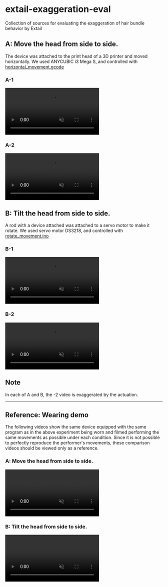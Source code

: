 # extail-exaggeration-eval
 Collection of sources for evaluating the exaggeration of hair bundle behavior by Extail

## A: Move the head from side to side.
The device was attached to the print head of a 3D printer and moved horizontally.
We used ANYCUBIC i3 Mega S, and controlled with [horizontal_movement.gcode](https://github.com/mt-sumikko/extail-exaggeration-eval/blob/master/horizontal_movement.gcode)

### A-1
<div><video controls src="https://github.com/mt-sumikko/extail-exaggeration-eval/assets/43632737/341cd561-b57d-4c17-95a2-ca6c37fabe3b" muted="true"></video></div>

### A-2
<div><video controls src="https://github.com/mt-sumikko/extail-exaggeration-eval/assets/43632737/19f7e3aa-a618-483a-bb0e-221f889f220d" muted="true"></video></div>

## B: Tilt the head from side to side.
A rod with a device attached was attached to a servo motor to make it rotate.
We used servo motor DS3218, and controlled with [rotate_movement.ino
](https://github.com/mt-sumikko/extail-exaggeration-eval/blob/master/rotate_movement/rotate_movement.ino)

### B-1
<div><video controls src="https://github.com/mt-sumikko/extail-exaggeration-eval/assets/43632737/e8c4c4f5-136c-49b4-bf0b-fd062e485318" muted="true"></video></div>

### B-2
<div><video controls src="https://github.com/mt-sumikko/extail-exaggeration-eval/assets/43632737/0ab036bb-5361-4bc1-915f-5adbbf54d1e5" muted="true"></video></div>


## Note
In each of A and B, the -2 video is exaggerated by the actuation.

---
## Reference: Wearing demo
The following videos show the same device equipped with the same program as in the above experiment being worn and filmed performing the same movements as possible under each condition. Since it is not possible to perfectly reproduce the performer's movements, these comparison videos should be viewed only as a reference.

### A: Move the head from side to side.
<div><video controls src="https://github.com/mt-sumikko/extail-exaggeration-eval/assets/43632737/9ccbf62f-6341-4359-af17-4c2f386d9cf2" muted="true"></video></div>

### B: Tilt the head from side to side.
<div><video controls src="https://github.com/mt-sumikko/extail-exaggeration-eval/assets/43632737/6642423e-b7a3-40a0-99b2-ace1bc516f5c" muted="true"></video></div>
